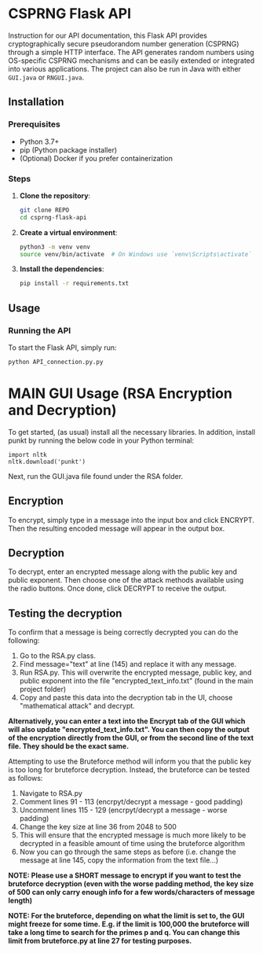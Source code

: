 # CSPRNG Flask API

Instruction for our API documentation, this Flask API provides cryptographically secure pseudorandom number generation (CSPRNG) through a simple HTTP interface. The API generates random numbers using OS-specific CSPRNG mechanisms and can be easily extended or integrated into various applications. The project can also be run in Java with either `GUI.java` or `RNGUI.java`.

## Installation

### Prerequisites

- Python 3.7+
- pip (Python package installer)
- (Optional) Docker if you prefer containerization

### Steps

1. **Clone the repository**:

    ```bash
    git clone REPO
    cd csprng-flask-api
    ```

2. **Create a virtual environment**:

    ```bash
    python3 -m venv venv
    source venv/bin/activate  # On Windows use `venv\Scripts\activate`
    ```

3. **Install the dependencies**:

    ```bash
    pip install -r requirements.txt
    ```

## Usage

### Running the API

To start the Flask API, simply run:

```bash
python API_connection.py.py
```

# MAIN GUI Usage (RSA Encryption and Decryption)

To get started, (as usual) install all the necessary libraries. In addition, install punkt by running the below code in your Python terminal:
```
import nltk
nltk.download('punkt')
```
Next, run the GUI.java file found under the RSA folder. 

## Encryption

To encrypt, simply type in a message into the input box and click ENCRYPT. Then the resulting encoded message will appear in the output box. 

## Decryption

To decrypt, enter an encrypted message along with the public key and public exponent. Then choose one of the attack methods available using the radio buttons. Once done,
click DECRYPT to receive the output. 

## Testing the decryption 

To confirm that a message is being correctly decrypted you can do the following:
1. Go to the RSA.py class.
2. Find message="text" at line (145) and replace it with any message.
3. Run RSA.py. This will overwrite the encrypted message, public key, and public exponent into the file "encrypted_text_info.txt" (found in the main project folder)
4. Copy and paste this data into the decryption tab in the UI, choose "mathematical attack" and decrypt.

**Alternatively, you can enter a text into the Encrypt tab of the GUI which will also update "encrypted_text_info.txt". You can then copy the output of the encryption directly from the GUI, or from the second line of the text file. They should be the exact same.**

Attempting to use the Bruteforce method will inform you that the public key is too long for bruteforce decryption. Instead, the bruteforce can be tested as follows: 
1. Navigate to RSA.py
2. Comment lines 91 - 113 (encrpyt/decrypt a message - good padding)
3. Uncomment lines 115 - 129 (encrpyt/decrypt a message - worse padding)
4. Change the key size at line 36 from 2048 to 500
5. This will ensure that the encrypted message is much more likely to be decrypted in a feasible amount of time using the bruteforce algorithm
6. Now you can go through the same steps as before (i.e. change the message at line 145, copy the information from the text file...)

**NOTE: Please use a SHORT message to encrypt if you want to test the bruteforce decryption (even with the worse padding method, the key size of 500 can only carry enough info for a few words/characters of message length)**

**NOTE: For the bruteforce, depending on what the limit is set to, the GUI might freeze for some time. E.g. if the limit is 100,000 the bruteforce will take a long time to search for the primes p and q. You can change this limit from bruteforce.py at line 27 for testing purposes.**
